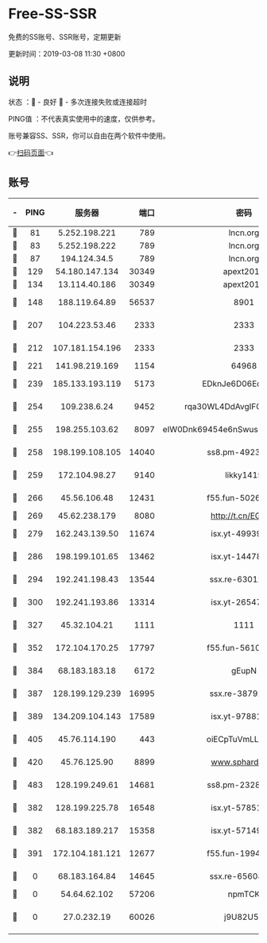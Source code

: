 # Free-SS-SSR

免费的SS账号、SSR账号，定期更新

更新时间：2019-03-08 11:30 +0800

## 说明

状态     ：🙂 - 良好 🙁 - 多次连接失败或连接超时

PING值   ：不代表真实使用中的速度，仅供参考。

账号兼容SS、SSR，你可以自由在两个软件中使用。

👉[扫码页面](https://liesauer.github.io/Free-SS-SSR/)👈

## 账号

|-|PING|服务器|端口|密码|加密方式|区域|
|:----:|:----:|:-----:|-----:|:----:|:----:|:----:|
|🙂|81|5.252.198.221|789|lncn.org|rc4|JP|
|🙂|83|5.252.198.222|789|lncn.org|rc4|JP|
|🙂|87|194.124.34.5|789|lncn.org|rc4|JP|
|🙂|129|54.180.147.134|30349|apext2019|chacha20|KR|
|🙂|134|13.114.40.186|30349|apext2019|chacha20|JP|
|🙂|148|188.119.64.89|56537|8901|aes-256-cfb|RU|
|🙂|207|104.223.53.46|2333|2333|aes-256-cfb|US|
|🙂|212|107.181.154.196|2333|2333|aes-256-cfb|US|
|🙂|221|141.98.219.169|1154|64968|chacha20|US|
|🙂|239|185.133.193.119|5173|EDknJe6D06EoWDaw|aes-256-cfb|US|
|🙂|254|109.238.6.24|9452|rqa30WL4DdAvgIFG6Fs3znzTa|aes-256-cfb|FR|
|🙂|255|198.255.103.62|8097|eIW0Dnk69454e6nSwuspv9DmS201tQ0D|aes-256-cfb|US|
|🙂|258|198.199.108.105|14040|ss8.pm-49239037|aes-256-cfb|US|
|🙂|259|172.104.98.27|9140|likky1415|aes-256-cfb|JP|
|🙂|266|45.56.106.48|12431|f55.fun-50265389|aes-256-cfb|US|
|🙂|269|45.62.238.179|8080|http://t.cn/EGJIyrl|rc4-md5|CA|
|🙂|279|162.243.139.50|11674|isx.yt-49939991|aes-256-cfb|US|
|🙂|286|198.199.101.65|13462|isx.yt-14478086|aes-256-cfb|US|
|🙂|294|192.241.198.43|13544|ssx.re-63012988|aes-256-cfb|US|
|🙂|300|192.241.193.86|13314|isx.yt-26547627|aes-256-cfb|US|
|🙂|327|45.32.104.21|1111|1111|aes-256-cfb|SG|
|🙂|352|172.104.170.25|17797|f55.fun-56102907|aes-256-cfb|SG|
|🙂|384|68.183.183.18|6172|gEupN|aes-256-cfb|SG|
|🙂|387|128.199.129.239|16995|ssx.re-38792926|aes-256-cfb|SG|
|🙂|389|134.209.104.143|17589|isx.yt-97881825|aes-256-cfb|SG|
|🙂|405|45.76.114.190|443|oiECpTuVmLLxk4Ts|aes-256-cfb|AU|
|🙂|420|45.76.125.90|8899|www.sphard.com|aes-256-cfb|AU|
|🙂|483|128.199.249.61|14681|ss8.pm-23285637|aes-256-cfb|SG|
|🙂|382|128.199.225.78|16548|isx.yt-57851820|aes-256-cfb|SG|
|🙂|382|68.183.189.217|15358|isx.yt-57149233|aes-256-cfb|SG|
|🙂|391|172.104.181.121|12677|f55.fun-19942121|aes-256-cfb|SG|
|🙁|0|68.183.164.84|14645|ssx.re-65608232|aes-256-cfb|US|
|🙁|0|54.64.62.102|57206|npmTCK|rc4-md5|JP|
|🙁|0|27.0.232.19|60026|j9U82U53|xchacha20-ietf-poly1305|HK|
